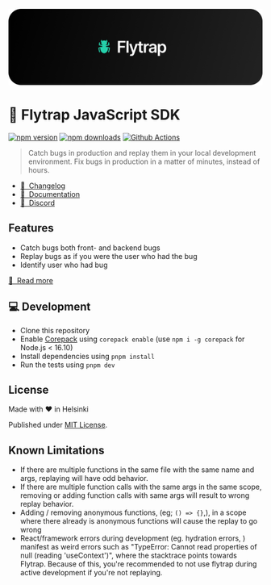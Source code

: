 <p align="center">
	<img src="https://github.com/useflytrap/flytrap-js/raw/main/docs/flytrap-banner.png" />
</p>

# 🐛 Flytrap JavaScript SDK

[![npm version][npm-version-src]][npm-href]
[![npm downloads][npm-downloads-src]][npm-href]
[![Github Actions][github-actions-src]][github-actions-href]

> Catch bugs in production and replay them in your local development environment. Fix bugs in production in a matter of minutes, instead of hours.

- [🐛 &nbsp;Changelog](https://www.useflytrap.com/changelog)
- [📖 &nbsp;Documentation](https://docs.useflytrap.com)
- [👥 &nbsp;Discord](https://discord.gg/q2Qn4WY5Xw)

## Features

- Catch bugs both front- and backend bugs
- Replay bugs as if you were the user who had the bug
- Identify user who had bug

[📖 &nbsp;Read more](https://docs.useflytrap.com/features)

## 💻 Development

- Clone this repository
- Enable [Corepack](https://github.com/nodejs/corepack) using `corepack enable` (use `npm i -g corepack` for Node.js < 16.10)
- Install dependencies using `pnpm install`
- Run the tests using `pnpm dev`

## License

Made with ❤️ in Helsinki

Published under [MIT License](./LICENSE).

## Known Limitations

- If there are multiple functions in the same file with the same name and args, replaying will have
  odd behavior.
- If there are multiple function calls with the same args in the same scope, removing or adding function calls with same args will result to wrong replay behavior.
- Adding / removing anonymous functions, (eg; `() => {}`,), in a scope where there already is anonymous functions will cause the replay to go wrong
- React/framework errors during development (eg. hydration errors, ) manifest as weird errors such as "TypeError: Cannot read properties of null (reading 'useContext')", where the stacktrace points towards Flytrap. Because of this, you're recommended to
  not use flytrap during active development if you're not replaying.

<!-- Links -->

[npm-href]: https://npmjs.com/package/useflytrap
[github-actions-href]: https://github.com/useflytrap/flytrap-js/actions/workflows/ci.yml

<!-- Badges -->

[npm-version-src]: https://badgen.net/npm/v/useflytrap?color=black
[npm-downloads-src]: https://badgen.net/npm/dw/useflytrap?color=black
[prettier-src]: https://badgen.net/badge/style/prettier/black?icon=github
[github-actions-src]: https://github.com/useflytrap/flytrap-js/actions/workflows/ci.yml/badge.svg
